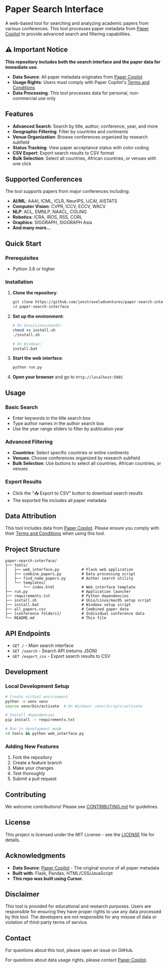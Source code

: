 # Paper Search Interface

A web-based tool for searching and analyzing academic papers from various conferences. This tool processes paper metadata from [Paper Copilot](https://papercopilot.com) to provide advanced search and filtering capabilities.

## ⚠️ Important Notice

**This repository includes both the search interface and the paper data for immediate use.**

- **Data Source**: All paper metadata originates from [Paper Copilot](https://papercopilot.com)
- **Usage Rights**: Users must comply with Paper Copilot's [Terms and Conditions](https://papercopilot.com/policy/terms-and-conditions/)
- **Data Processing**: This tool processes data for personal, non-commercial use only

## Features

- **Advanced Search**: Search by title, author, conference, year, and more
- **Geographic Filtering**: Filter by countries and continents
- **Venue Organization**: Browse conferences organized by research subfield
- **Status Tracking**: View paper acceptance status with color coding
- **CSV Export**: Export search results to CSV format
- **Bulk Selection**: Select all countries, African countries, or venues with one click

## Supported Conferences

The tool supports papers from major conferences including:
- **AI/ML**: AAAI, ICML, ICLR, NeurIPS, IJCAI, AISTATS
- **Computer Vision**: CVPR, ICCV, ECCV, WACV
- **NLP**: ACL, EMNLP, NAACL, COLING
- **Robotics**: ICRA, IROS, RSS, CORL
- **Graphics**: SIGGRAPH, SIGGRAPH Asia
- **And many more...**

## Quick Start

### Prerequisites
- Python 3.8 or higher

### Installation

1. **Clone the repository**:
   ```bash
   git clone https://github.com/jonstraveladventures/paper-search-interface.git
   cd paper-search-interface
   ```

2. **Set up the environment**:
   ```bash
   # On Unix/Linux/macOS:
   chmod +x install.sh
   ./install.sh
   
   # On Windows:
   install.bat
   ```

3. **Start the web interface**:
   ```bash
   python run.py
   ```

4. **Open your browser** and go to `http://localhost:5001`

## Usage

### Basic Search
- Enter keywords in the title search box
- Type author names in the author search box
- Use the year range sliders to filter by publication year

### Advanced Filtering
- **Countries**: Select specific countries or entire continents
- **Venues**: Choose conferences organized by research subfield
- **Bulk Selection**: Use buttons to select all countries, African countries, or venues

### Export Results
- Click the "📥 Export to CSV" button to download search results
- The exported file includes all paper metadata

## Data Attribution

This tool includes data from [Paper Copilot](https://papercopilot.com). Please ensure you comply with their [Terms and Conditions](https://papercopilot.com/policy/terms-and-conditions/) when using this tool.

## Project Structure

```
paper-search-interface/
├── tools/
│   ├── web_interface.py          # Flask web application
│   ├── combine_papers.py         # Data processing script
│   ├── find_name_papers.py       # Author search utility
│   └── templates/
│       └── index.html            # Web interface template
├── run.py                        # Application launcher
├── requirements.txt              # Python dependencies
├── install.sh                    # Unix/Linux/macOS setup script
├── install.bat                   # Windows setup script
├── all_papers.csv                # Combined paper data
├── [conference folders]/         # Individual conference data
└── README.md                     # This file
```

## API Endpoints

- `GET /` - Main search interface
- `GET /search` - Search API (returns JSON)
- `GET /export_csv` - Export search results to CSV

## Development

### Local Development Setup
```bash
# Create virtual environment
python -m venv venv
source venv/bin/activate  # On Windows: venv\Scripts\activate

# Install dependencies
pip install -r requirements.txt

# Run in development mode
cd tools && python web_interface.py
```

### Adding New Features
1. Fork the repository
2. Create a feature branch
3. Make your changes
4. Test thoroughly
5. Submit a pull request

## Contributing

We welcome contributions! Please see [CONTRIBUTING.md](CONTRIBUTING.md) for guidelines.

## License

This project is licensed under the MIT License - see the [LICENSE](LICENSE) file for details.

## Acknowledgments

- **Data Source**: [Paper Copilot](https://papercopilot.com) - The original source of all paper metadata
- **Built with**: Flask, Pandas, HTML/CSS/JavaScript
- **This repo was built using Cursor.**

## Disclaimer

This tool is provided for educational and research purposes. Users are responsible for ensuring they have proper rights to use any data processed by this tool. The developers are not responsible for any misuse of data or violation of third-party terms of service.

## Contact

For questions about this tool, please open an issue on GitHub.

For questions about data usage rights, please contact [Paper Copilot](https://papercopilot.com).

